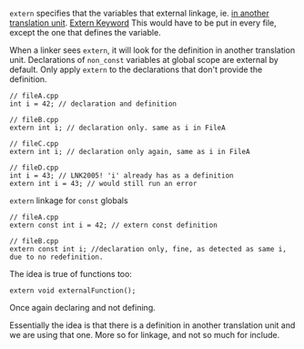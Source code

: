 `extern` specifies that the variables that external linkage, ie. <u>in another translation unit</u>. 
[Extern Keyword](https://learn.microsoft.com/en-us/cpp/cpp/extern-cpp?view=msvc-170)
This would have to be put in every file, except the one that defines the variable. 

When a linker sees `extern`, it will look for the definition in another translation unit. 
Declarations of `non_const` variables at global scope are external by default. 
Only apply `extern` to the declarations that don't provide the definition. 
```
// fileA.cpp 
int i = 42; // declaration and definition

// fileB.cpp 
extern int i; // declaration only. same as i in FileA

// fileC.cpp
extern int i; // declaration only again, same as i in FileA

// fileD.cpp 
int i = 43; // LNK2005! 'i' already has as a definition
extern int i = 43; // would still run an error
```

`extern` linkage for `const` globals
```
// fileA.cpp
extern const int i = 42; // extern const definition

// fileB.cpp
extern const int i; //declaration only, fine, as detected as same i, due to no redefinition. 
```


The idea is true of functions too: 

```
extern void externalFunction(); 
```

Once again declaring and not defining. 

Essentially the idea is that there is a definition in another translation unit and we are using that one. More so for linkage, and not so much for include. 